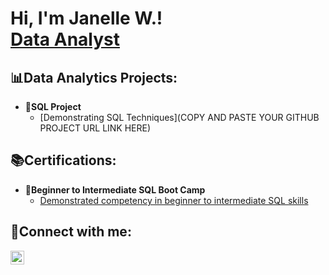 <h1>Hi, I'm Janelle W.! <br/><a 
href="www.linkedin.com/in/williams-janelle">Data Analyst</a>
</h1>

<h2>📊Data Analytics Projects:</h2>

- <b>💾SQL Project</b>
  - [Demonstrating SQL Techniques](COPY AND PASTE YOUR GITHUB PROJECT URL LINK HERE)

<h2>📚Certifications:</h2>

- <b>📜Beginner to Intermediate SQL Boot Camp</b>
  - [Demonstrated competency in beginner to intermediate SQL skills](www.linkedin.com/in/williams-janelle)


<h2>📱Connect with me:</h2>
<a href="www.linkedin.com/in/williams-janelle" target="_blank">
  <img align="left" alt="Janelle W. | LinkedIn" width="22px" src="https://cdn.jsdelivr.net/npm/simple-icons@v3/icons/linkedin.svg" />
</a>


